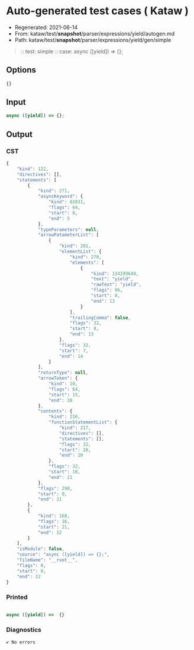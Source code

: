 # Auto-generated test cases ( Kataw )
- Regenerated: 2021-06-14
- From: kataw/test/__snapshot__/parser/expressions/yield/autogen.md
- Path: kataw/test/__snapshot__/parser/expressions/yield/gen/simple
> :: test: simple
> :: case: async ([yield]) => {};
## Options

`````js
{}
`````
## Input

`````js
async ([yield]) => {};
`````
## Output

### CST

```javascript
{
    "kind": 122,
    "directives": [],
    "statements": [
        {
            "kind": 271,
            "asyncKeyword": {
                "kind": 82031,
                "flags": 64,
                "start": 0,
                "end": 5
            },
            "typeParameters": null,
            "arrowPatameterList": [
                {
                    "kind": 201,
                    "elementList": {
                        "kind": 270,
                        "elements": [
                            {
                                "kind": 134299649,
                                "text": "yield",
                                "rawText": "yield",
                                "flags": 96,
                                "start": 8,
                                "end": 13
                            }
                        ],
                        "trailingComma": false,
                        "flags": 32,
                        "start": 8,
                        "end": 13
                    },
                    "flags": 32,
                    "start": 7,
                    "end": 14
                }
            ],
            "returnType": null,
            "arrowToken": {
                "kind": 10,
                "flags": 64,
                "start": 15,
                "end": 18
            },
            "contents": {
                "kind": 216,
                "functionStatementList": {
                    "kind": 217,
                    "directives": [],
                    "statements": [],
                    "flags": 32,
                    "start": 20,
                    "end": 20
                },
                "flags": 32,
                "start": 18,
                "end": 21
            },
            "flags": 290,
            "start": 0,
            "end": 21
        },
        {
            "kind": 168,
            "flags": 16,
            "start": 21,
            "end": 22
        }
    ],
    "isModule": false,
    "source": "async ([yield]) => {};",
    "fileName": "__root__",
    "flags": 0,
    "start": 0,
    "end": 22
}
```

### Printed

```javascript

async ([yield]) =>  {}

```

### Diagnostics

```javascript
✔ No errors
```

